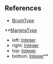 ## References
  * [BrushType](VanillaBrushType.md)

**[MarginsType](VanillaMarginsType.md)
  * left: [Integer](Integer.md)
  * right: [Integer](Integer.md)
  * top: [Integer](Integer.md)
  * bottom: [Integer](Integer.md)**
